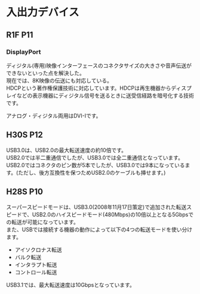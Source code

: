 # 入出力デバイス
## R1F P11
### DisplayPort
ディジタル(専用)映像インターフェースのコネクタサイズの大きさや音声伝送ができないといった点を解決した。  
現在では、8K映像の伝送にも対応している。  
HDCPという著作権保護技術に対応しています。HDCPは再生機器からディスプレイなどの表示機器にディジタル信号を送るときに送受信経路を暗号化する技術です。  
  
アナログ・ディジタル両用はDVI-Iです。

## H30S P12
USB3.0は、USB2.0の最大転送速度の約10倍です。  
USB2.0では半二重通信でしたが、USB3.0では全二重通信となっています。  
USB2.0ではコネクタのピン数が5本でしたが、USB3.0では9本になっているます。(ただし、後方互換性を保つためUSB2.0のケーブルも挿せます。)

## H28S P10
スーパースピードモードは、USB3.0(2008年11月17日策定)で追加された転送スピードで、USB2.0のハイスピードモード(480Mbps)の10倍以上となる5Gbpsでの転送が可能になっています。  
また、USBでは接続する機器の動作によって以下の4つの転送モードを使い分けます。  
- アイソクロナス転送
- バルク転送
- インタラプト転送
- コントロール転送

USB3.1では、最大転送速度は10Gbpsとなっています。
